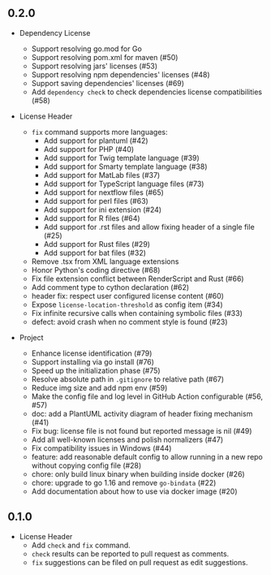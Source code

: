 ## 0.2.0

- Dependency License
  - Support resolving go.mod for Go
  - Support resolving pom.xml for maven (#50)
  - Support resolving jars' licenses (#53)
  - Support resolving npm dependencies' licenses (#48)
  - Support saving dependencies' licenses (#69)
  - Add `dependency check` to check dependencies license compatibilities (#58)

- License Header
  - `fix` command supports more languages:
    - Add support for plantuml (#42)
    - Add support for PHP (#40)
    - Add support for Twig template language (#39)
    - Add support for Smarty template language (#38)
    - Add support for MatLab files (#37)
    - Add support for TypeScript language files (#73)
    - Add support for nextflow files (#65)
    - Add support for perl files (#63)
    - Add support for ini extension (#24)
    - Add support for R files (#64)
    - Add support for .rst files and allow fixing header of a single file (#25)
    - Add support for Rust files (#29)
    - Add support for bat files (#32)
  - Remove .tsx from XML language extensions
  - Honor Python's coding directive (#68)
  - Fix file extension conflict between RenderScript and Rust (#66)
  - Add comment type to cython declaration (#62)
  - header fix: respect user configured license content (#60)
  - Expose `license-location-threshold` as config item (#34)
  - Fix infinite recursive calls when containing symbolic files (#33)
  - defect: avoid crash when no comment style is found (#23)

- Project
  - Enhance license identification (#79)
  - Support installing via go install (#76)
  - Speed up the initialization phase (#75)
  - Resolve absolute path in `.gitignore` to relative path (#67)
  - Reduce img size and add npm env (#59)
  - Make the config file and log level in GitHub Action configurable (#56, #57)
  - doc: add a PlantUML activity diagram of header fixing mechanism (#41)
  - Fix bug: license file is not found but reported message is nil (#49)
  - Add all well-known licenses and polish normalizers (#47)
  - Fix compatibility issues in Windows (#44)
  - feature: add reasonable default config to allow running in a new repo without copying config file (#28)
  - chore: only build linux binary when building inside docker (#26)
  - chore: upgrade to go 1.16 and remove `go-bindata` (#22)
  - Add documentation about how to use via docker image (#20)

## 0.1.0

- License Header
  + Add `check` and `fix` command.
  + `check` results can be reported to pull request as comments.
  + `fix` suggestions can be filed on pull request as edit suggestions.
